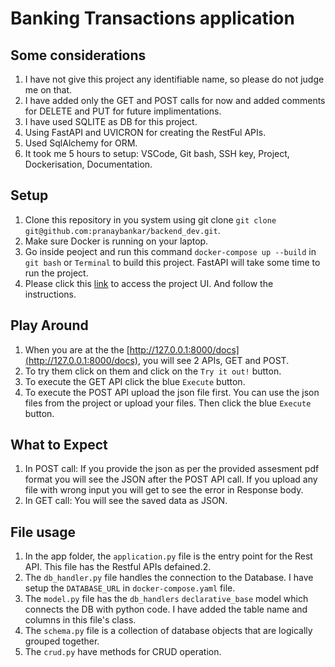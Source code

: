 # Banking Transactions application
## Some considerations
1. I have not give this project any identifiable name, so please do not judge me on that.
2. I have added only the GET and POST calls for now and added comments for DELETE and PUT for future implimentations.
3. I have used SQLITE as DB for this project.
4. Using FastAPI and UVICRON for creating the RestFul APIs.
5. Used SqlAlchemy for ORM.
6. It took me 5 hours to setup: VSCode, Git bash, SSH key, Project, Dockerisation, Documentation.

## Setup
1. Clone this repository in you system using git clone `git clone git@github.com:pranaybankar/backend_dev.git`.
2. Make sure Docker is running on your laptop.
3. Go inside peoject and run this command `docker-compose up --build` in `git bash` or `Terminal` to build this project. FastAPI will take some time to run the project.
4. Please click this [link](http://127.0.0.1:8000/) to access the project UI. And follow the instructions.

## Play Around
1. When you are at the the [http://127.0.0.1:8000/docs](http://127.0.0.1:8000/docs), you will see 2 APIs, GET and POST.
2. To try them click on them and click on the `Try it out!` button.
3. To execute the GET API click the blue `Execute` button.
4. To execute the POST API upload the json file first. You can use the json files from the project or upload your files. Then click the blue `Execute` button.

## What to Expect
1. In POST call: If you provide the json as per the provided assesment pdf format you will see the JSON after the POST API call. If you upload any file with wrong input you will get to see the error in Response body.
4. In GET call: You will see the saved data as JSON.

## File usage
1. In the app folder, the `application.py` file is the entry point for the Rest API. This file has the Restful APIs defained.2. 
3. The `db_handler.py` file handles the connection to the Database. I have setup the `DATABASE_URL` in `docker-compose.yaml` file.
4. The `model.py` file has the `db_handlers` `declarative_base` model which connects the DB with python code. I have added the table name and columns in this file's class.
5. The `schema.py` file is a collection of database objects that are logically grouped together.
6. The `crud.py` have methods for CRUD operation.

